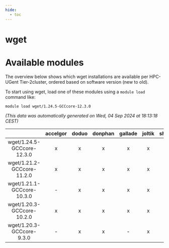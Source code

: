```yaml
---
hide:
  - toc
---
```


wget
====

# Available modules


The overview below shows which wget installations are available per HPC-UGent Tier-2cluster, ordered based on software version (new to old).

To start using wget, load one of these modules using a `module load` command like:

```shell
module load wget/1.24.5-GCCcore-12.3.0
```

*(This data was automatically generated on Wed, 04 Sep 2024 at 18:13:18 CEST)*  

| |accelgor|doduo|donphan|gallade|joltik|shinx|skitty|
| :---: | :---: | :---: | :---: | :---: | :---: | :---: | :---: |
|wget/1.24.5-GCCcore-12.3.0|x|x|x|x|x|x|x|
|wget/1.21.2-GCCcore-11.2.0|x|x|x|x|x|-|x|
|wget/1.21.1-GCCcore-10.3.0|-|x|x|x|x|-|x|
|wget/1.20.3-GCCcore-10.2.0|x|x|x|x|x|-|x|
|wget/1.20.3-GCCcore-9.3.0|-|x|x|-|x|-|x|
